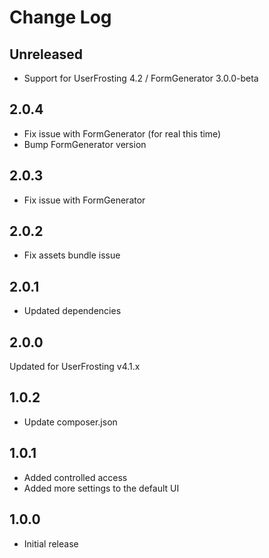 # Change Log

## Unreleased
- Support for UserFrosting 4.2 / FormGenerator 3.0.0-beta

## 2.0.4
- Fix issue with FormGenerator (for real this time)
- Bump FormGenerator version

## 2.0.3
- Fix issue with FormGenerator

## 2.0.2
- Fix assets bundle issue

## 2.0.1
- Updated dependencies

## 2.0.0
Updated for UserFrosting v4.1.x

## 1.0.2
- Update composer.json

## 1.0.1
- Added controlled access
- Added more settings to the default UI

## 1.0.0
- Initial release
